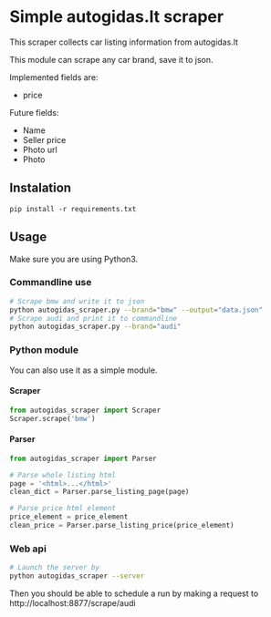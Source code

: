 # Simple autogidas.lt scraper

This scraper collects car listing information from autogidas.lt

This module can scrape any car brand, save it to json.

Implemented fields are:

- price

Future fields:

- Name
- Seller price
- Photo url
- Photo

## Instalation

`pip install -r requirements.txt`

## Usage

Make sure you are using Python3.

### Commandline use

```bash
# Scrape bmw and write it to json
python autogidas_scraper.py --brand="bmw" --output="data.json"
# Scrape audi and print it to commandline
python autogidas_scraper.py --brand="audi"
```

### Python module

You can also use it as a simple module.

#### Scraper

```py
from autogidas_scraper import Scraper
Scraper.scrape('bmw')
```

#### Parser

```py
from autogidas_scraper import Parser

# Parse whole listing html
page = '<html>...</html>'
clean_dict = Parser.parse_listing_page(page)

# Parse price html element
price_element = price_element
clean_price = Parser.parse_listing_price(price_element)
```

### Web api

```bash
# Launch the server by
python autogidas_scraper --server
```

Then you should be able to schedule a run by making a request to http://localhost:8877/scrape/audi
